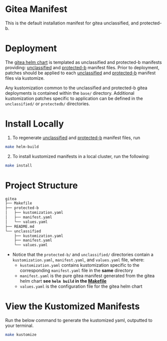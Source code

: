 # Gitea Manifest
This is the default installation manifest for gitea unclassified, and protected-b.

# Deployment
The [gitea helm chart](https://gitea.com/gitea/helm-chart) is templated as unclassified and protected-b manifests providing:
[unclassified](./unclassified/manifest.yaml) and [protected-b](./protectedb/manifest.yaml) manifest files.
Prior to deployment, patches should be applied to each
[unclassified](./unclassified/manifest.yaml) and [protected-b](./protectedb/manifest.yaml) manifest files via kustomize.

Any kustomization common to the unclassified and protected-b gitea deployments is contained within the `base/` directory.
Additional kustomization patches specific to application can be defined in the `unclassified/` or
`protectedb/` directories.

# Install Locally
1. To regenerate [unclassified](./unclassified/manifest.yaml) and [protected-b](./protectedb/manifest.yaml) manifest files,
run
```bash
make helm-build
```

2. To install kustomized manifests in a local cluster, run the following:

```bash
make install
```

# Project Structure
```bash
gitea
├── Makefile
├── protected-b
│   ├── kustomization.yaml
│   ├── manifest.yaml
│   └── values.yaml
├── README.md
└── unclassified
    ├── kustomization.yaml
    ├── manifest.yaml
    └── values.yaml
```
- Notice that the `protected-b/` and `unclassified/` directories contain a `kustomization.yaml`, `manifest.yaml`, and `values.yaml` file,
where:
  - `kustomization.yaml` contains kustomization specific to the corresponding `manifest.yaml` file in the **same** directory
  - `manifest.yaml` is the pure gitea manifest generated from the gitea helm chart **see `helm build` in the [Makefile](./Makefile)**
  - `values.yaml` is the configuration file for the gitea helm chart

# View the Kustomized Manifests
Run the below command to generate the kustomized yaml, outputted to your terminal.
```bash
make kustomize
```
